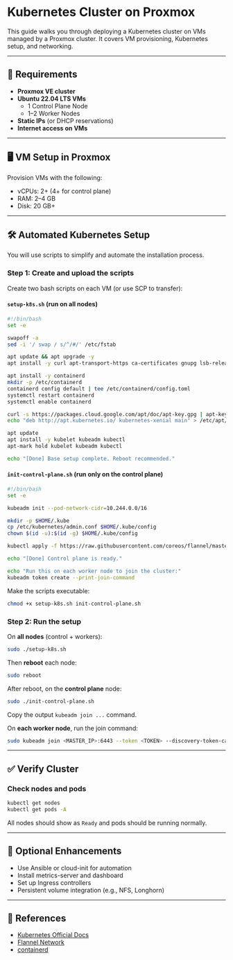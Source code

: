 # Kubernetes Cluster on Proxmox

This guide walks you through deploying a Kubernetes cluster on VMs managed by a Proxmox cluster. It covers VM provisioning, Kubernetes setup, and networking.

---

## 🧱 Requirements

- **Proxmox VE cluster**
- **Ubuntu 22.04 LTS VMs**
  - 1 Control Plane Node
  - 1–2 Worker Nodes
- **Static IPs** (or DHCP reservations)
- **Internet access on VMs**

---

## 🖥️ VM Setup in Proxmox

Provision VMs with the following:

- vCPUs: 2+ (4+ for control plane)
- RAM: 2–4 GB
- Disk: 20 GB+

---

## 🛠️ Automated Kubernetes Setup

You will use scripts to simplify and automate the installation process.

### Step 1: Create and upload the scripts

Create two bash scripts on each VM (or use SCP to transfer):

#### `setup-k8s.sh` (run on all nodes)
```bash
#!/bin/bash
set -e

swapoff -a
sed -i '/ swap / s/^/#/' /etc/fstab

apt update && apt upgrade -y
apt install -y curl apt-transport-https ca-certificates gnupg lsb-release

apt install -y containerd
mkdir -p /etc/containerd
containerd config default | tee /etc/containerd/config.toml
systemctl restart containerd
systemctl enable containerd

curl -s https://packages.cloud.google.com/apt/doc/apt-key.gpg | apt-key add -
echo "deb http://apt.kubernetes.io/ kubernetes-xenial main" > /etc/apt/sources.list.d/kubernetes.list

apt update
apt install -y kubelet kubeadm kubectl
apt-mark hold kubelet kubeadm kubectl

echo "[Done] Base setup complete. Reboot recommended."
```

#### `init-control-plane.sh` (run only on the control plane)
```bash
#!/bin/bash
set -e

kubeadm init --pod-network-cidr=10.244.0.0/16

mkdir -p $HOME/.kube
cp /etc/kubernetes/admin.conf $HOME/.kube/config
chown $(id -u):$(id -g) $HOME/.kube/config

kubectl apply -f https://raw.githubusercontent.com/coreos/flannel/master/Documentation/kube-flannel.yml

echo "[Done] Control plane is ready."

echo "Run this on each worker node to join the cluster:"
kubeadm token create --print-join-command
```

Make the scripts executable:
```bash
chmod +x setup-k8s.sh init-control-plane.sh
```

### Step 2: Run the setup

On **all nodes** (control + workers):
```bash
sudo ./setup-k8s.sh
```

Then **reboot** each node:
```bash
sudo reboot
```

After reboot, on the **control plane** node:
```bash
sudo ./init-control-plane.sh
```

Copy the output `kubeadm join ...` command.

On **each worker node**, run the join command:
```bash
sudo kubeadm join <MASTER_IP>:6443 --token <TOKEN> --discovery-token-ca-cert-hash sha256:<HASH>
```

---

## ✅ Verify Cluster

### Check nodes and pods
```bash
kubectl get nodes
kubectl get pods -A
```

All nodes should show as `Ready` and pods should be running normally.

---

## 📘 Optional Enhancements

- Use Ansible or cloud-init for automation
- Install metrics-server and dashboard
- Set up Ingress controllers
- Persistent volume integration (e.g., NFS, Longhorn)

---

## 🔗 References
- [Kubernetes Official Docs](https://kubernetes.io/docs/setup/production-environment/tools/kubeadm/)
- [Flannel Network](https://github.com/coreos/flannel)
- [containerd](https://containerd.io/)
